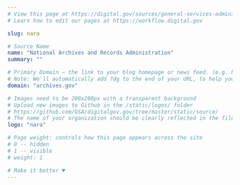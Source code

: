 ```yaml
---
# View this page at https://digital.gov/sources/general-services-administration
# Learn how to edit our pages at https://workflow.digital.gov

slug: nara

# Source Name
name: "National Archives and Records Administration"
summary: ""

# Primary Domain — the link to your blog homepage or news feed. (e.g. https://18f.gsa.gov/)
# Note: We'll automatically add ?dg to the end of your URL, to help you track links back to your site.
domain: "archives.gov"

# Images need to be 200x200px with a transparent background
# Upload new images to Github in the /static/logos/ folder
# https://github.com/GSA/digitalgov.gov/tree/master/static/source/
# The name of your organization should be clearly reflected in the filename (e.g., usds-logo.png or 18f-logo.png)
logo: "nara"

# Page weight: controls how this page appears across the site
# 0 -- hidden
# 1 -- visible
# weight: 1

# Make it better ♥
---
```

